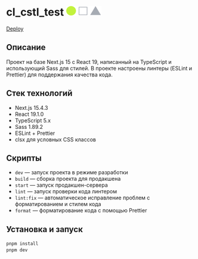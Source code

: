 # cl_cstl_test <img src="public/icons/logo.svg" width="95" height="26" alt="logo" />

[Deploy](https://cl-cstl-test.vercel.app/)

## Описание

Проект на базе Next.js 15 с React 19, написанный на TypeScript и использующий Sass для стилей. В проекте настроены линтеры (ESLint и Prettier) для поддержания качества кода.

## Стек технологий

- Next.js 15.4.3
- React 19.1.0
- TypeScript 5.x
- Sass 1.89.2
- ESLint + Prettier
- clsx для условных CSS классов

## Скрипты

- `dev` — запуск проекта в режиме разработки
- `build` — сборка проекта для продакшена
- `start` — запуск продакшен-сервера
- `lint` — запуск проверки кода линтером
- `lint:fix` — автоматическое исправление проблем с форматированием и стилем кода
- `format` — форматирование кода с помощью Prettier

## Установка и запуск

```bash
pnpm install
pnpm dev
```
